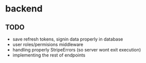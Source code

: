 # backend

## TODO
* save refresh tokens, signin data properly in database
* user roles/permisions middleware
* handling properly StripeErrors (so server wont exit execution)
* implementing the rest of endpoints 